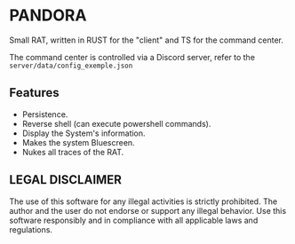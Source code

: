 # PANDORA

Small RAT, written in RUST for the "client" and TS for the command center.

The command center is controlled via a Discord server, refer to the `server/data/config_exemple.json`

## Features

- Persistence.
- Reverse shell (can execute powershell commands).
- Display the System's information.
- Makes the system Bluescreen.
- Nukes all traces of the RAT.

## LEGAL DISCLAIMER

The use of this software for any illegal activities is strictly prohibited. The author and the user do not endorse or support any illegal behavior. Use this software responsibly and in compliance with all applicable laws and regulations.
